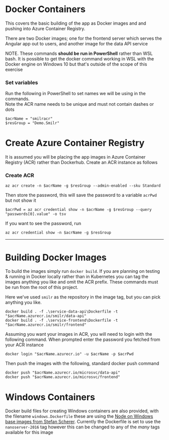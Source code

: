 # Docker Containers

This covers the basic building of the app as Docker images and and pushing into Azure Container Registry.

There are two Docker images; one for the frontend server which serves the Angular app out to users, and another image for the data API service

NOTE. These commands **should be run in PowerShell** rather than WSL bash. It is possible to get the docker command working in WSL with the Docker engine on Windows 10 but that's outside of the scope of this exercise

### Set variables 

Run the following in PowerShell to set names we will be using in the commands.  
Note the ACR name needs to be unique and must not contain dashes or dots
```
$acrName = "smilracr"
$resGroup = "Demo.Smilr"
```

# Create Azure Container Registry
It is assumed you will be placing the app images in Azure Container Registry (ACR) rather than Dockerhub. Create an ACR instance as follows

### Create ACR
```
az acr create -n $acrName -g $resGroup --admin-enabled --sku Standard
```
Then store the password, this will save the password to a variable `acrPwd` but not show it
```
$acrPwd = az acr credential show -n $acrName -g $resGroup --query "passwords[0].value" -o tsv
```

If you want to see the password, run
```
az acr credential show -n $acrName -g $resGroup
```
---

# Building Docker Images

To build the images simply run `docker build`. If you are planning on testing & running in Docker locally rather than in Kubernetes you can tag the images anything you like and omit the ACR prefix. These commands must be run from the root of this project. 

Here we've used `smilr` as the repository in the image tag, but you can pick anything you like.

```
docker build . -f .\service-data-api\Dockerfile -t "$acrName.azurecr.io/smilr/data-api"
docker build . -f .\service-frontend\Dockerfile -t "$acrName.azurecr.io/smilr/frontend"
```

Assuming you want your images in ACR, you will need to login with the following command. When prompted enter the password you fetched from your ACR instance
```
docker login "$acrName.azurecr.io" -u $acrName -p $acrPwd
```

Then push the images with the following, standard docker push command
```
docker push "$acrName.azurecr.io/microsvc/data-api"
docker push "$acrName.azurecr.io/microsvc/frontend"
```

# Windows Containers
Docker build files for creating Windows containers are also provided, with the filename `windows.Dockerfile` these are using the [Node on Windows base images from Stefan Scherer](https://hub.docker.com/r/stefanscherer/node-windows/). Currently the Dockerfile is set to use the `nanoserver-2016` tag however this can be changed to any of the *many* tags available for this image